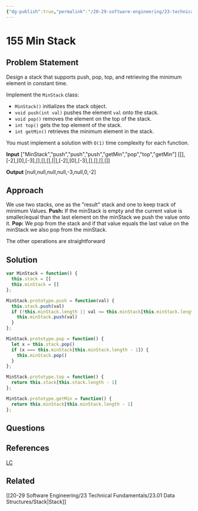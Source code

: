 ```yaml
---
{"dg-publish":true,"permalink":"/20-29-software-engineering/23-technical-fundamentals/23-03-leetcode/155-min-stack/","created":"2023-11-16T07:02:27.386-06:00","updated":"2023-11-16T07:07:53.010-06:00"}
---
```


# 155 Min Stack
## Problem Statement
Design a stack that supports push, pop, top, and retrieving the minimum element in constant time.

Implement the `MinStack` class:

- `MinStack()` initializes the stack object.
- `void push(int val)` pushes the element `val` onto the stack.
- `void pop()` removes the element on the top of the stack.
- `int top()` gets the top element of the stack.
- `int getMin()` retrieves the minimum element in the stack.

You must implement a solution with `O(1)` time complexity for each function.

**Input**
["MinStack","push","push","push","getMin","pop","top","getMin"]
[[],[-2],[0],[-3],[],[],[],[\|],[-2],[0],[-3],[],[],[],[]]

**Output**
[null,null,null,null,-3,null,0,-2]
## Approach
We use two stacks, one as the "result" stack and one to keep track of minimum Values.
**Push:** If the minStack is empty and the current value is smaller/equal than the last element on the minStack we push the value onto it.
**Pop:** We pop from the stack and if that value equals the last value on the minStack we also pop from the minStack.

The other operations are straightforward
## Solution
```javascript
var MinStack = function() {
  this.stack = []
  this.minStack = []
};

MinStack.prototype.push = function(val) {
  this.stack.push(val)
  if (!this.minStack.length || val <= this.minStack[this.minStack.length - 1]) {
    this.minStack.push(val)
  }
};

MinStack.prototype.pop = function() {
  let x = this.stack.pop()
  if (x === this.minStack[this.minStack.length - 1]) {
    this.minStack.pop()
  }
};

MinStack.prototype.top = function() {
  return this.stack[this.stack.length - 1]
};

MinStack.prototype.getMin = function() {
  return this.minStack[this.minStack.length - 1]
};
```
## Questions
## References
[LC](https://leetcode.com/problems/min-stack/description/)
## Related
[[20-29 Software Engineering/23 Technical Fundamentals/23.01 Data Structures/Stack\|Stack]]